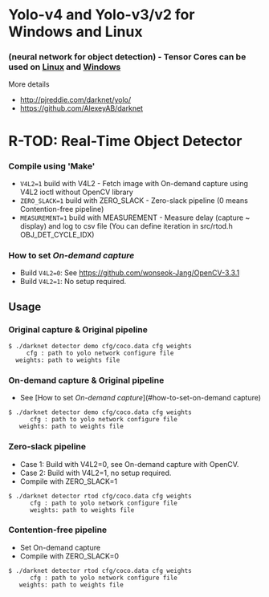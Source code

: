 # Yolo-v4 and Yolo-v3/v2 for Windows and Linux
### (neural network for object detection) - Tensor Cores can be used on [Linux](https://github.com/AlexeyAB/darknet#how-to-compile-on-linux) and [Windows](https://github.com/AlexeyAB/darknet#how-to-compile-on-windows-using-cmake-gui)

More details
* http://pjreddie.com/darknet/yolo/
* https://github.com/AlexeyAB/darknet

# R-TOD: Real-Time Object Detector

### Compile using 'Make' ###
* `V4L2=1` build with V4L2 - Fetch image with On-demand capture using V4L2 ioctl without OpenCV library
* `ZERO_SLACK=1` build with ZERO_SLACK - Zero-slack pipeline (0 means Contention-free pipeline)
* `MEASUREMENT=1` build with MEASUREMENT - Measure delay (capture ~ display) and log to csv file (You can define iteration in src/rtod.h OBJ_DET_CYCLE_IDX)

### How to set _On-demand capture_
* Build `V4L2=0`: See https://github.com/wonseok-Jang/OpenCV-3.3.1
* Build `V4L2=1`: No setup required.

## Usage ###

### Original capture & Original pipeline
```
$ ./darknet detector demo cfg/coco.data cfg weights 
     cfg : path to yolo network configure file
  weights: path to weights file
```
### On-demand capture & Original pipeline
* See [How to set _On-demand capture_](#how-to-set-on-demand capture)
```
$ ./darknet detector demo cfg/coco.data cfg weights
      cfg : path to yolo network configure file
   weights: path to weights file
```
### Zero-slack pipeline
* Case 1: Build with V4L2=0, see On-demand capture with OpenCV.
* Case 2: Build with V4L2=1, no setup required.
* Compile with ZERO_SLACK=1
```
$ ./darknet detector rtod cfg/coco.data cfg weights
      cfg : path to yolo network configure file
      weights: path to weights file
```
### Contention-free pipeline
* Set On-demand capture
* Compile with ZERO_SLACK=0
```
$ ./darknet detector rtod cfg/coco.data cfg weights
      cfg : path to yolo network configure file
   weights: path to weights file
```
